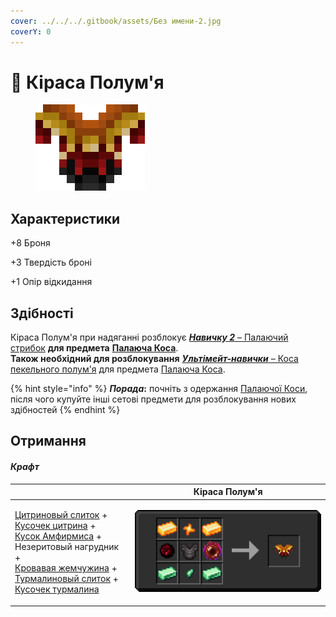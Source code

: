 ```yaml
---
cover: ../../../.gitbook/assets/Без имени-2.jpg
coverY: 0
---
```


# 👕 Кіраса Полум'я

<figure><img src="../../../.gitbook/assets/flamos-chestplate.png" alt=""><figcaption></figcaption></figure>

## Характеристики

\+8 Броня

\+3 Твердість броні

\+1 Опір відкидання

## Здібності

Кіраса Полум'я при надяганні розблокує [_**Навичку 2**_ – Палаючий стрибок](kosa-plameni/#sposobnosti) **для предмета** [**Палаюча Коса**](kosa-plameni/).\
**Також необхідний для розблокування** [_**Ультімейт-навички**_ – Коса пекельного полум'я](kosa-plameni/#sposobnosti) для предмета [Палаюча Коса](kosa-plameni/).

{% hint style="info" %}
_**Порада**_**:** почніть з одержання [Палаючої Коси](kosa-plameni/), після чого купуйте інші сетові предмети для розблокування нових здібностей
{% endhint %}

## Отримання

#### _Крафт_

|                                                                                                                                                                                                                                                                                                                                                                                                                                                                                                                                                                               | Кіраса Полум'я                                                                                              |
| ----------------------------------------------------------------------------------------------------------------------------------------------------------------------------------------------------------------------------------------------------------------------------------------------------------------------------------------------------------------------------------------------------------------------------------------------------------------------------------------------------------------------------------------------------------------------------- | ----------------------------------------------------------------------------------------------------------- |
| <p><a href="../../materialy/metally-i-mineraly/citrinovyi-slitok.md">Цитриновый слиток</a> +<br><a href="../../materialy/metally-i-mineraly/kusochek-citrina.md">Кусочек цитрина</a> +<br><a href="../../materialy/amthirmis_lump.md">Кусок Амфирмиса</a> +<br>Незеритовый нагрудник +<br><a href="../../materialy/blood_pearl_of_teleportation.md">Кровавая жемчужина</a> +<br><a href="../../materialy/metally-i-mineraly/turmalinovyi-slitok.md">Турмалиновый слиток</a> +<br><a href="../../materialy/metally-i-mineraly/kusochek-turmalina.md">Кусочек турмалина</a></p> | <img src="../../../.gitbook/assets/flamos_armor_flamos_chestplate_0.png" alt="Этап 1" data-size="original"> |
